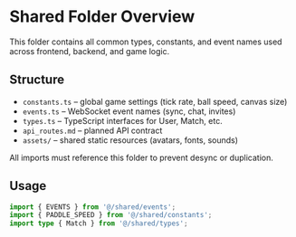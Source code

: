 # Shared Folder Overview

This folder contains all common types, constants, and event names used across frontend, backend, and game logic.

## Structure

- `constants.ts` – global game settings (tick rate, ball speed, canvas size)
- `events.ts` – WebSocket event names (sync, chat, invites)
- `types.ts` – TypeScript interfaces for User, Match, etc.
- `api_routes.md` – planned API contract
- `assets/` – shared static resources (avatars, fonts, sounds)

All imports must reference this folder to prevent desync or duplication.

## Usage

```ts
import { EVENTS } from '@/shared/events';
import { PADDLE_SPEED } from '@/shared/constants';
import type { Match } from '@/shared/types';
